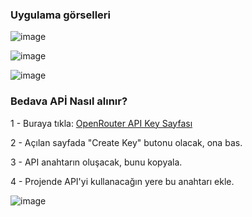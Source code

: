 ### Uygulama görselleri 

![image](https://github.com/user-attachments/assets/03da255a-0c17-4914-bb31-a7ef2537b80a)

![image](https://github.com/user-attachments/assets/fd20289e-3c77-4d49-b0b7-c5217467bb09)

![image](https://github.com/user-attachments/assets/f5ef638a-c0de-40e9-91bb-e028b0283040)


### Bedava APİ Nasıl alınır?

 1 - Buraya tıkla: [OpenRouter API Key Sayfası](https://openrouter.ai/settings/keys)

 2 - Açılan sayfada "Create Key" butonu olacak, ona bas.

 3 - API anahtarın oluşacak, bunu kopyala.

 4 - Projende API'yi kullanacağın yere bu anahtarı ekle.

![image](https://github.com/user-attachments/assets/b9bfa24a-f220-4114-8cff-02d64a77a696)
